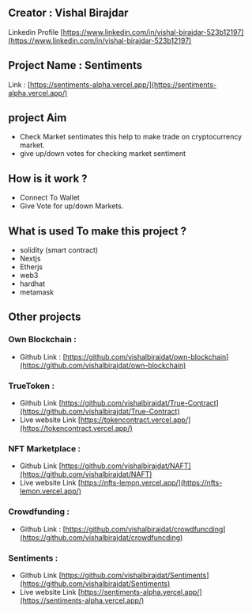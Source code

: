## Creator : Vishal Birajdar
Linkedin  Profile [https://www.linkedin.com/in/vishal-birajdar-523b12197](https://www.linkedin.com/in/vishal-birajdar-523b12197)

## Project Name : Sentiments
Link : [https://sentiments-alpha.vercel.app/](https://sentiments-alpha.vercel.app/)

## project Aim

- Check Market sentimates  this help to make trade on cryptocurrency market.
- give up/down votes for checking market sentiment

## How is it work ?
- Connect To Wallet
- Give Vote for up/down Markets.

## What is used To make this project ? 
- solidity (smart contract)
- Nextjs
- Etherjs
- web3
- hardhat
- metamask


## Other projects

### Own Blockchain : 
- Github Link : [https://github.com/vishalbirajdat/own-blockchain](https://github.com/vishalbirajdat/own-blockchain)

### TrueToken : 
- Github Link [https://github.com/vishalbirajdat/True-Contract](https://github.com/vishalbirajdat/True-Contract)
- Live website Link [https://tokencontract.vercel.app/](https://tokencontract.vercel.app/)

### NFT Marketplace :
- Github Link [https://github.com/vishalbirajdat/NAFT](https://github.com/vishalbirajdat/NAFT)
- Live website Link [https://nfts-lemon.vercel.app/](https://nfts-lemon.vercel.app/)

### Crowdfunding :
- Github Link : [https://github.com/vishalbirajdat/crowdfuncding](https://github.com/vishalbirajdat/crowdfuncding)

### Sentiments : 
- Github Link [https://github.com/vishalbirajdat/Sentiments](https://github.com/vishalbirajdat/Sentiments)
- Live website Link [https://sentiments-alpha.vercel.app/](https://sentiments-alpha.vercel.app/)

